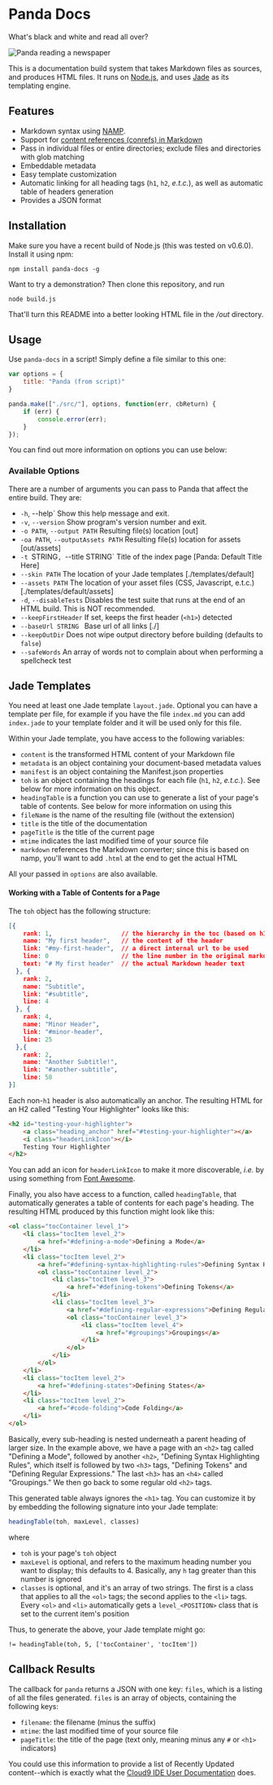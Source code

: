 # Panda Docs

What's black and white and read all over?

![Panda reading a newspaper](http://www.galaxyclock.com/panda_reading.jpg)

This is a documentation build system that takes Markdown files as sources, and produces HTML files. It runs on [Node.js](http://nodejs.org/), and uses [Jade](http://jade-lang.com/) as its templating engine.

## Features

 - Markdown syntax using [NAMP](https://github.com/gjtorikian/namp).
 - Support for [content references (conrefs) in Markdown](https://github.com/gjtorikian/markdown_conrefs)
 - Pass in individual files or entire directories; exclude files and directories with glob matching
 - Embeddable metadata
 - Easy template customization
 - Automatic linking for all heading tags (`h1`, `h2`, _e.t.c._), as well as automatic table of headers generation
 - Provides a JSON format

## Installation

Make sure you have a recent build of Node.js (this was tested on v0.6.0). Install it using npm:

    npm install panda-docs -g

Want to try a demonstration? Then clone this repository, and run

	node build.js

That'll turn this README into a better looking HTML file in the _/out_ directory.

## Usage

Use `panda-docs` in a script! Simply define a file similar to this one:

```javascript
var options = {
    title: "Panda (from script)"
}

panda.make(["./src/"], options, function(err, cbReturn) {
    if (err) {
        console.error(err);
    }
});
```

You can find out more information on options you can use below:

### Available Options

There are a number of arguments you can pass to Panda that affect the entire build. They are:

*  `-h`, --help`                      Show this help message and exit.
*  `-v`, `--version`                  Show program's version number and exit.
*  `-o PATH`, `--output PATH`         Resulting file(s) location [out]
*  `-oa PATH`, `--outputAssets PATH`  Resulting file(s) location for assets [out/assets]
*  `-t `STRING`, `--title STRING`     Title of the index page [Panda: Default Title Here]
*  `--skin PATH`                      The location of your Jade templates [./templates/default]
*  `--assets PATH`                    The location of your asset files (CSS, Javascript, e.t.c.) [./templates/default/assets]
*  `-d`, `--disableTests`             Disables the test suite that runs at the end of an HTML build. This is NOT recommended.
*  `--keepFirstHeader`                If set, keeps the first header (`<h1>`) detected
*  `--baseUrl STRING `                Base url of all links [./]
*  `--keepOutDir`                     Does not wipe output directory before building (defaults to `false`)
*  `--safeWords`                      An array of words not to complain about when performing a spellcheck test

## Jade Templates

You need at least one Jade template `layout.jade`. Optional you can
have a template per file, for example if you have the file `index.md`
you can add `index.jade` to your template folder and it will be used
only for this file.

Within your Jade template, you have access to the following variables:

* `content` is the transformed HTML content of your Markdown file
* `metadata` is an object containing your document-based metadata values
* `manifest` is an object containing the Manifest.json properties
* `toh` is an object containing the headings for each file (`h1`, `h2`, _e.t.c._). See below for more information on this object.
* `headingTable` is a function you can use to generate a list of your page's table of contents. See below for more information on using this
* `fileName` is the name of the resulting file (without the extension)
* `title` is the title of the documentation
* `pageTitle` is the title of the current page
* `mtime` indicates the last modified time of your source file
* `markdown` references the Markdown converter; since this is based on namp, you'll want to add `.html` at the end to get the actual HTML

All your passed in `options` are also available.

#### Working with a Table of Contents for a Page

The `toh` object has the following structure:

```json
[{
    rank: 1,                   // the hierarchy in the toc (based on h1, h2, ..., h6)
    name: "My first header",   // the content of the header
    link: "#my-first-header",  // a direct internal url to be used
    line: 0                    // the line number in the original markdown file
    text: "# My first header"  // the actual Markdown header text
  }, {
    rank: 2,
    name: "Subtitle",
    link: "#subtitle",
    line: 4
  }, {
    rank: 4,
    name: "Minor Header",
    link: "#minor-header",
    line: 25
  },{
    rank: 2,
    name: "Another Subtitle!",
    link: "#another-subtitle",
    line: 58
}]
```

Each non-`h1` header is also automatically an anchor. The resulting HTML for an H2 called "Testing Your Highlighter" looks like this:

```html
<h2 id="testing-your-highlighter">
    <a class="heading_anchor" href="#testing-your-highlighter"></a>
    <i class="headerLinkIcon"></i>
    Testing Your Highlighter
</h2>
```

You can add an icon for `headerLinkIcon` to make it more discoverable, _i.e._ by using something from [Font Awesome](http://fortawesome.github.com/Font-Awesome/).

Finally, you also have access to a function, called `headingTable`, that automatically generates a table of contents for each page's heading. The resulting HTML produced by this function might look like this:

```html
<ol class="tocContainer level_1">
    <li class="tocItem level_2">
        <a href="#defining-a-mode">Defining a Mode</a>
    </li>
    <li class="tocItem level_2">
        <a href="#defining-syntax-highlighting-rules">Defining Syntax Highlighting Rules</a>
        <ol class="tocContainer level_2">
            <li class="tocItem level_3">
                <a href="#defining-tokens">Defining Tokens</a>
            </li>
            <li class="tocItem level_3">
                <a href="#defining-regular-expressions">Defining Regular Expressions</a>
                <ol class="tocContainer level_3">
                    <li class="tocItem level_4">
                        <a href="#groupings">Groupings</a>
                    </li>
                </ol>
            </li>
        </ol>
    </li>
    <li class="tocItem level_2">
        <a href="#defining-states">Defining States</a>
    </li>
    <li class="tocItem level_2">
        <a href="#code-folding">Code Folding</a>
    </li>
</ol>
```

Basically, every sub-heading is nested underneath a parent heading of larger size. In the example above, we have a page with an `<h2>` tag called "Defining a Mode", followed by another `<h2>`, "Defining Syntax Highlighting Rules", which itself is followed by two `<h3>` tags, "Defining Tokens" and "Defining Regular Expressions." The last `<h3>` has an `<h4>` called "Groupings." We then go back to some regular old `<h2>` tags.

This generated table always ignores the `<h1>` tag. You can customize it by by embedding the following signature into your Jade template:

```javascript
headingTable(toh, maxLevel, classes)
```

where

* `toh` is your page's `toh` object
* `maxLevel` is optional, and refers to the maximum heading number you want to display; this defaults to 4. Basically, any `h` tag greater than this number is ignored
* `classes` is optional, and it's an array of two strings. The first is a class that applies to all the `<ol>` tags; the second applies to the `<li>` tags. Every `<ol>` and `<li>` automatically gets a  `level_<POSITION>` class that is set to the current item's position


Thus, to generate the above, your Jade template might go:

```
!= headingTable(toh, 5, ['tocContainer', 'tocItem'])
```

## Callback Results

The callback for `panda` returns a JSON with one key: `files`, which is a listing of all the files generated. `files` is an array of objects, containing the following keys:

* `filename`: the filename (minus the suffix)
* `mtime`: the last modified time of your source file
* `pageTitle`: the title of the page (text only, meaning minus any `#` or `<h1>` indicators)

You could use this information to provide a list of Recently Updated content--which is exactly what the [Cloud9 IDE User Documentation](https://github.com/c9/cloud9ide-documentation) does.
